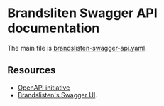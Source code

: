 # Brandsliten Swagger API documentation

The main file is [brandslisten-swagger-api.yaml](./brandslisten-swagger-api.yaml).

## Resources

- [OpenAPI initiative](https://www.openapis.org/)
- [Brandslisten's Swagger UI](https://swagger.brandslisten.com).
